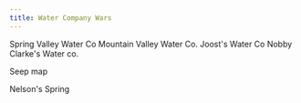 ```yaml
---
title: Water Company Wars
---
```


Spring Valley Water Co
Mountain Valley Water Co.
Joost's Water Co
Nobby Clarke's Water co.

Seep map

Nelson's Spring
